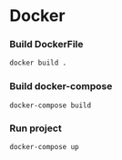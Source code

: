 # Docker

### Build DockerFile
```bash
docker build .
```

### Build docker-compose
```
docker-compose build
```

### Run project
```
docker-compose up
```
